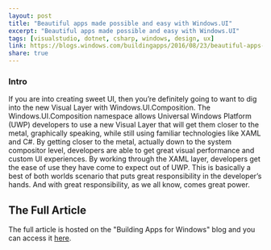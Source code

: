 ```yaml
---
layout: post
title: "Beautiful apps made possible and easy with Windows.UI"
excerpt: "Beautiful apps made possible and easy with Windows.UI"
tags: [visualstudio, dotnet, csharp, windows, design, ux]
link: https://blogs.windows.com/buildingapps/2016/08/23/beautiful-apps-made-possible-and-easy-with-windows-ui/
share: true
---
```


### Intro

If you are into creating sweet UI, then you’re definitely going to want to dig into the new Visual Layer with Windows.UI.Composition. The Windows.UI.Composition namespace allows Universal Windows Platform (UWP) developers to use a new Visual Layer that will get them closer to the metal, graphically speaking, while still using familiar technologies like XAML and C#. By getting closer to the metal, actually down to the system compositor level, developers are able to get great visual performance and custom UI experiences. By working through the XAML layer, developers get the ease of use they have come to expect out of UWP. This is basically a best of both worlds scenario that puts great responsibility in the developer’s hands. And with great responsibility, as we all know, comes great power.


## The Full Article

The full article is hosted on the "Building Apps for Windows" blog and you can access it [here](https://blogs.windows.com/buildingapps/2016/08/23/beautiful-apps-made-possible-and-easy-with-windows-ui/).